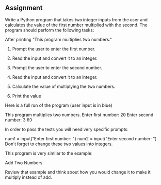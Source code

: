 ## Assignment

Write a Python program that takes two integer inputs from the user and calculates the value of the first number multiplied with the second. The program should perform the following tasks:

After printing "This program multiplies two numbers."

1. Prompt the user to enter the first number.

2. Read the input and convert it to an integer.

3. Prompt the user to enter the second number.

4. Read the input and convert it to an integer.

5. Calculate the value of multiplying the two numbers.

6. Print the value

Here is a full run of the program (user input is in blue)

This program multiplies two numbers.
Enter first number: 20
Enter second number: 3
60

In order to pass the tests you will need very specific prompts:

num1 = input("Enter first number: ")
num2 = input("Enter second number: ")
Don't forget to change these two values into integers.

This program is very similar to the example:

Add Two Numbers

Review that example and think about how you would change it to make it multiply instead of add.
